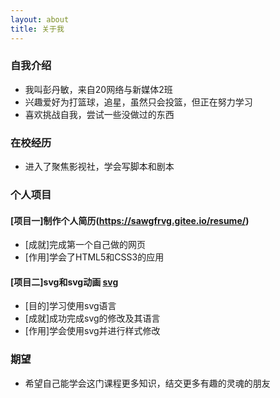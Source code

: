 ```yaml
---
layout: about
title: 关于我
---
```


### 自我介绍
- 我叫彭丹敏，来自20网络与新媒体2班
- 兴趣爱好为打篮球，追星，虽然只会投篮，但正在努力学习
- 喜欢挑战自我，尝试一些没做过的东西

### 在校经历
- 进入了聚焦影视社，学会写脚本和剧本

### 个人项目
#### [项目一]制作个人简历(https://sawgfrvg.gitee.io/resume/)
- [成就]完成第一个自己做的网页
- [作用]学会了HTML5和CSS3的应用

#### [项目二]svg和svg动画 [svg](file:///C:/Users/admin/Desktop/svg/Untitled-7.HTML)
- [目的]学习使用svg语言
- [成就]成功完成svg的修改及其语言
- [作用]学会使用svg并进行样式修改

### 期望
- 希望自己能学会这门课程更多知识，结交更多有趣的灵魂的朋友
